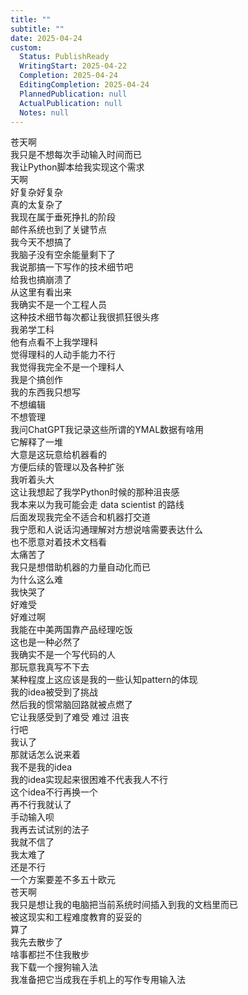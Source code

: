 ```yaml
---
title: ""
subtitle: ""
date: 2025-04-24
custom:
  Status: PublishReady
  WritingStart: 2025-04-22
  Completion: 2025-04-24
  EditingCompletion: 2025-04-24
  PlannedPublication: null
  ActualPublication: null
  Notes: null
---    
```

苍天啊  
我只是不想每次手动输入时间而已    
我让Python脚本给我实现这个需求  
天啊  
好复杂好复杂    
真的太复杂了  
我现在属于垂死挣扎的阶段    
邮件系统也到了关键节点  
我今天不想搞了  
我脑子没有空余能量剩下了  
我说那搞一下写作的技术细节吧  
给我也搞崩溃了    
从这里有看出来  
我确实不是一个工程人员  
这种技术细节每次都让我很抓狂很头疼    
我弟学工科  
他有点看不上我学理科  
觉得理科的人动手能力不行  
我觉得我完全不是一个理科人  
我是个搞创作  
我的东西我只想写  
不想编辑  
不想管理    
我问ChatGPT我记录这些所谓的YMAL数据有啥用  
它解释了一堆  
大意是这玩意给机器看的  
方便后续的管理以及各种扩张  
我听着头大    
这让我想起了我学Python时候的那种沮丧感  
我本来以为我可能会走 data scientist 的路线  
后面发现我完全不适合和机器打交道  
我宁愿和人说话沟通理解对方想说啥需要表达什么  
也不愿意对着技术文档看  
太痛苦了    
我只是想借助机器的力量自动化而已  
为什么这么难  
我快哭了  
好难受  
好难过啊    
我能在中美两国靠产品经理吃饭  
这也是一种必然了  
我确实不是一个写代码的人  
那玩意我真写不下去    
某种程度上这应该是我的一些认知pattern的体现  
我的idea被受到了挑战  
然后我的惯常脑回路就被点燃了  
它让我感受到了难受 难过 沮丧     
行吧  
我认了  
那就话怎么说来着  
我不是我的idea  
我的idea实现起来很困难不代表我人不行  
这个idea不行再换一个  
再不行我就认了  
手动输入呗    
我再去试试别的法子  
我就不信了    
我太难了  
还是不行  
一个方案要差不多五十欧元  
苍天啊  
我只是想让我的电脑把当前系统时间插入到我的文档里而已  
被这现实和工程难度教育的妥妥的    
算了  
我先去散步了  
啥事都拦不住我散步    
我下载一个搜狗输入法  
我准备把它当成我在手机上的写作专用输入法    

